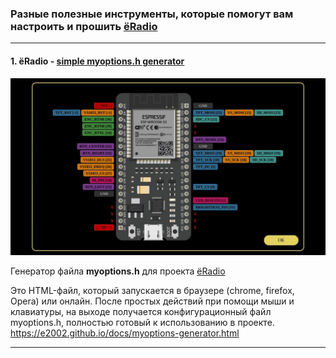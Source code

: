 ### Разные полезные инструменты, которые помогут вам настроить и прошить [ёRadio](https://github.com/e2002/yoradio)
---
#### 1. ёRadio - [simple myoptions.h generator](https://e2002.github.io/docs/myoptions-generator.html)
<img src="images/myoptions-generator.jpg" width="830" height="auto">


Генератор файла **myoptions.h** для проекта [ёRadio](https://github.com/e2002/yoradio)

Это HTML-файл, который запускается в браузере (chrome, firefox, Opera) или онлайн. После простых действий
при помощи мыши и клавиатуры, на выходе получается конфигурационный файл myoptions.h, полностью готовый к использованию в проекте.
https://e2002.github.io/docs/myoptions-generator.html

---

